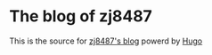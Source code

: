 # The blog of zj8487

This is the source for [zj8487's blog](http://blog.zj8487.com) powerd by [Hugo](http://hugo.spf13.com)
